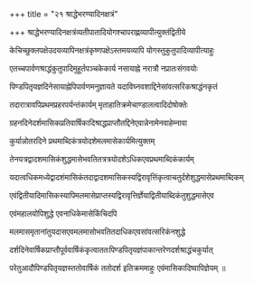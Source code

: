 +++
title = "२१ श्राद्धेभरण्यादिनक्षत्रं"

+++
श्राद्धेभरण्यादिनक्षत्रंव्यतीपातादियोगश्चापराह्णव्यापीत्युक्तंद्वितीये

केचिच्छुक्लपक्षेउदयव्यापिनक्षत्रंकृष्णपक्षेऽस्तमयव्यापि योगस्तुकुतुपादिव्यापीत्याहुः

एतच्चपार्वणश्राद्धंकुतुपादिमुहूर्तपञ्चकेकार्य नसायाह्ने नरात्रौ नप्रातःसंगवयोः

पिण्डपितृयज्ञदिनेसायाह्नेपिपार्वणमनुज्ञायते यदाविघ्नवशाद्दिनेसांवत्सरिकश्राद्धंनकृतं

तदारात्रावपिप्रथमप्रहरपर्यन्तंकार्यम् मृताहातिक्रमेचाण्डालत्वादिदोषोक्तेः

ग्रहनदिनेदर्शमासिकप्रतिवार्षिकादिश्राद्धप्राप्तौतद्दिनेएवान्नेनामेनवाहेम्नावा

कुर्यान्नोतरदिने प्रथमाब्दिकंत्रयोदशेमलमासेकार्यमित्युक्तम्

तेनयत्रद्वादशमासिकंशुद्धमासेभवतितत्रत्रयोदशेऽधिकएवप्रथमाब्दिकंकार्यम्

यदात्वधिकमध्येद्वादशंमासिकंतदाद्वादशमासिकस्यद्विरावृत्तिंकृत्वाचतुर्दशेशुद्धमासेप्रथमाब्दिकम्

एवंद्वितीयादिमासिकस्यापिमलमासेप्राप्तस्यद्विरावृत्तिर्ज्ञेयाद्वितीयाब्दिकंतुशुद्धमासेएव

एवंमहालयोपिशुद्धे एवनाधिकेमासेकिंचिदपि

मलमासमृतानांतुयदासएवमलमासोभवतितदाधिकएवसांवत्सरिकंनशुद्धे

दर्शदिनेवार्षिकप्राप्तौपूर्ववार्षिकंकृत्वाततःपिण्डपितृयज्ञंपाकान्तरेणदर्शश्राद्धंचकुर्यात्

परेतुआदौपिण्डपितृयज्ञस्ततोवार्षिकं ततोदर्श इतिक्रममाहुः एवंमासिकादिष्वापिज्ञेयम् ॥
